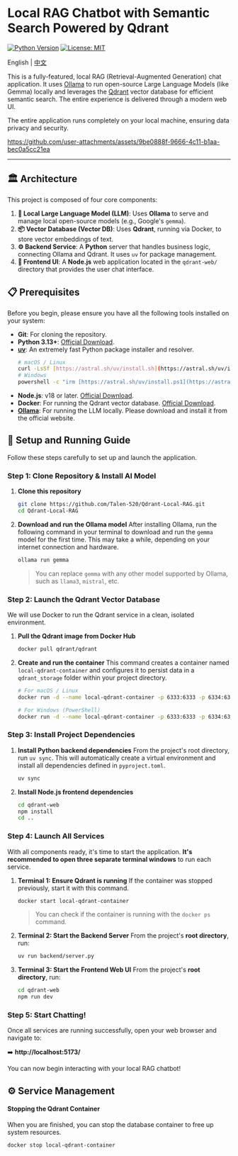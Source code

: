 # Local RAG Chatbot with Semantic Search Powered by Qdrant

[![Python Version](https://img.shields.io/badge/python-3.13%2B-blue.svg)](https://www.python.org/downloads/)
[![License: MIT](https://img.shields.io/badge/License-MIT-yellow.svg)](https://opensource.org/licenses/MIT)

English | <a href="https://github.com/Talen-520/Qdrant-Local-RAG/blob/main/readme_CN.md">中文</a>

This is a fully-featured, local RAG (Retrieval-Augmented Generation) chat application. It uses [Ollama](https://ollama.com/) to run open-source Large Language Models (like Gemma) locally and leverages the [Qdrant](https://qdrant.tech/) vector database for efficient semantic search. The entire experience is delivered through a modern web UI.

The entire application runs completely on your local machine, ensuring data privacy and security.


https://github.com/user-attachments/assets/9be0888f-9666-4c11-b1aa-bec0a5cc21ea


---

## 🏛️ Architecture

This project is composed of four core components:

1.  **🧠 Local Large Language Model (LLM)**: Uses **Ollama** to serve and manage local open-source models (e.g., Google's `gemma`).
2.  **📦 Vector Database (Vector DB)**: Uses **Qdrant**, running via Docker, to store vector embeddings of text.
3.  **⚙️ Backend Service**: A **Python** server that handles business logic, connecting Ollama and Qdrant. It uses `uv` for package management.
4.  **🎨 Frontend UI**: A **Node.js** web application located in the `qdrant-web/` directory that provides the user chat interface.

## 📋 Prerequisites

Before you begin, please ensure you have all the following tools installed on your system:

* **Git**: For cloning the repository.
* **Python 3.13+**: [Official Download](https://www.python.org/downloads/).
* **[uv](https://github.com/astral-sh/uv)**: An extremely fast Python package installer and resolver.
    ```bash
    # macOS / Linux
    curl -LsSf [https://astral.sh/uv/install.sh](https://astral.sh/uv/install.sh) | sh
    # Windows
    powershell -c "irm [https://astral.sh/uv/install.ps1](https://astral.sh/uv/install.ps1) | iex"
    ```
* **Node.js**: v18 or later. [Official Download](https://nodejs.org/).
* **Docker**: For running the Qdrant vector database. [Official Download](https://www.docker.com/products/docker-desktop/).
* **[Ollama](https://ollama.com/)**: For running the LLM locally. Please download and install it from the official website.

## 🚀 Setup and Running Guide

Follow these steps carefully to set up and launch the application.

### Step 1: Clone Repository & Install AI Model

1.  **Clone this repository**
    ```bash
    git clone https://github.com/Talen-520/Qdrant-Local-RAG.git
    cd Qdrant-Local-RAG
    ```

2.  **Download and run the Ollama model**
    After installing Ollama, run the following command in your terminal to download and run the `gemma` model for the first time. This may take a while, depending on your internet connection and hardware.
    ```bash
    ollama run gemma
    ```
    > You can replace `gemma` with any other model supported by Ollama, such as `llama3`, `mistral`, etc.

### Step 2: Launch the Qdrant Vector Database

We will use Docker to run the Qdrant service in a clean, isolated environment.

1.  **Pull the Qdrant image from Docker Hub**
    ```bash
    docker pull qdrant/qdrant
    ```

2.  **Create and run the container**
    This command creates a container named `local-qdrant-container` and configures it to persist data in a `qdrant_storage` folder within your project directory.
    ```bash
    # For macOS / Linux
    docker run -d --name local-qdrant-container -p 6333:6333 -p 6334:6334 -v "$(pwd)/qdrant_storage:/qdrant/storage" qdrant/qdrant

    # For Windows (PowerShell)
    docker run -d --name local-qdrant-container -p 6333:6333 -p 6334:6334 -v "${PWD}/qdrant_storage:/qdrant/storage" qdrant/qdrant
    ```

### Step 3: Install Project Dependencies

1.  **Install Python backend dependencies**
    From the project's root directory, run `uv sync`. This will automatically create a virtual environment and install all dependencies defined in `pyproject.toml`.
    ```bash
    uv sync
    ```

2.  **Install Node.js frontend dependencies**
    ```bash
    cd qdrant-web
    npm install
    cd ..
    ```

### Step 4: Launch All Services

With all components ready, it's time to start the application. **It's recommended to open three separate terminal windows** to run each service.

1.  **Terminal 1: Ensure Qdrant is running**
    If the container was stopped previously, start it with this command.
    ```bash
    docker start local-qdrant-container
    ```
    > You can check if the container is running with the `docker ps` command.

2.  **Terminal 2: Start the Backend Server**
    From the project's **root directory**, run:
    ```bash
    uv run backend/server.py
    ```

3.  **Terminal 3: Start the Frontend Web UI**
    From the project's **root directory**, run:
    ```bash
    cd qdrant-web
    npm run dev
    ```

### Step 5: Start Chatting!

Once all services are running successfully, open your web browser and navigate to:

➡️ **http://localhost:5173/**

You can now begin interacting with your local RAG chatbot!

## ⚙️ Service Management

#### Stopping the Qdrant Container
When you are finished, you can stop the database container to free up system resources.
```bash
docker stop local-qdrant-container
